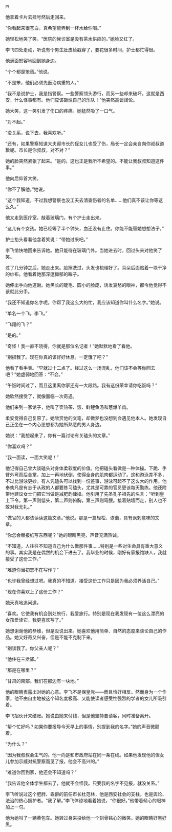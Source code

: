     四 

   他拿着卡片去挂号然后走回来。

   “你看起来很苍白，真希望能弄到一杯水给你喝。”

   她轻松地笑了笑。“医院的候诊室是没有茶水供应的。”她脸又红了。

   李飞四处走动，听说有个男生肚皮给戳穿了，要花很多时间，护士都忙得很。

   他满面怒容地回到她身边。

   “个个都是笨蛋。”他说。

   “不是笨，他们必须先医治病重的人。”

   “我不是说护士，我是指警察。一些警察领头游行，而另一些却来破坏。这就是西安，什么怪事都有。他们应该砸烂自己的乐队！”他突然高谈阔论。

   她大笑，这一笑引发了伤口的疼痛。她猛然吸了一口气。

   “对不起。”

   “没关系，说下去，我喜欢听。”

   “还有，如果警察知道大夫邸市长的侄女儿也受了伤，局长一定会亲自向你叔叔道歉呢。市长是你叔叔，对不对？”

   她的脸突然紧张了起来。“是的。这也正是我所不希望的。不能让我叔叔知道这件事。”

   他向后仰首大笑。

   “你不了解他。”她说。

   “这个我知道，不过我想警察也没工夫去清查伤者的名单……他们真不该让你等这么久。”

   他又走到医疗室，敲着玻璃门。有个护士走出来。

   “这儿有个女孩。她已经等了半个钟头，血还没有止住。你能不能替她想想法子。”

   护士抬头看看他含着笑说：“带她过来吧。”

   李飞愉快地回来告诉她。他只能待在玻璃门外。当她进去时，回过头来对他笑了笑。

   过了几分钟之后，她走出来。脸擦洗过，头发也梳理好了。耳朵后面贴着一块干净的纱布。他看着她那深邃抑郁的眸子。

   她伸出手向他道谢。她黑长的睫毛、圆小的脸庞，诱发哀愁的眼神，都令他觉得不该就此分手。

   “我还不知道你名字呢。你帮了我这么大的忙，我应该知道你叫什么名字。”她说。

   “单名一个飞。李飞。”

   “飞翔的飞？”

   “是的。”

   “奇怪！我一直不晓得，你就是那位名记者！”她默默地看了看他。

   “别损我了。现在你真的该好好休息。一定饿了吧？”

   他看了看手表。“早就过十二点了。经过这么一场混乱，他们该不会等你回去吧？”她虚弱地回答：“不会。”

   “午饭时间过了，而且这里离你家还有一大段路。我有这份荣幸请你吃饭吗？”

   她欣然接受了，就像面临一次奇遇。

   他们来到一家馆子，他叫了壶热茶、饭、鲜鲤鱼汤和葱爆羊肉。

   柔安觉得自己复原了。她欣赏他的文笔，却做梦也没想到会遇见他本人。她发现自己正坐在一个内心思想都为她所熟悉的男人身边。

   她说：“我想起来了，你有一篇讨论有关磕头的文章。”

   “你喜欢吗？”

   “我一面读，一面大笑呢！”

   他记得自己曾大谈磕头对身体柔软度的价值。他把磕头看做是一种体操。下跪、手臂外弯而后合掌，加上一再地伏倒，使得全身的肌肉都运动了。这和游泳差不多，不过比游泳更妙。有人凭磕头可以找到一份差事，游泳可起不了这么大的作用。他奉劝凡是有志于从政的人都要练习磕头，尤其是可靠的官员更该每天勤练。他还附带地建议女士们把它当做是减肥韵律操。他引用了先圣孔子祖先的名言：“听到皇上下令，第一声则低头，第二声则俯胸，第三声则弯腰。接着贴墙而走，别人也不敢对我无礼。”

   “做官的人都该读读这篇文章。”他说。那是一篇轻松、诙谐，具有讽刺意味的文章。

   “你怎会替报纸写东西呢？”她的眼睛黑亮，声音充满热诚。

   “不知道，人往往不知道自己为什么做那件事……特别是一些对生命具有重大意义的事。其实我是在偶然的机会下进去了。我毕业的时候，刚好有家报馆缺人，我就接受了这份工作。”

   “难道你当初志不在写作？”

   “也许我曾经想过吧。我真的不知道。接受这份工作只是因为我必须养活自己。”

   “现在你喜欢上了这份工作？”

   她天真地追问道。

   “喜欢。它使我有机会到处旅行，我爱旅行。特别是现在我发现有一位这么漂亮的女孩爱读它，我更喜欢写了。”

   她想谢谢他的恭维，但是没说出来。她喜欢他用简单、自然的态度来谈论自己的作品。她又好奇又兴奋，但是不能不克制下来。

   “别谈我了。你父亲人呢？”

   “他住在三岔驿。”

   “那是在哪里？”

   “甘肃的南部。我们在那边有一块地。”

   他的眼睛表露出对她的心意。李飞不是保皇党——而且恰好相反。然而身为一个作家，他不由自主地被这个知名度极高、又能使读者感受性强烈的学者的女儿所吸引着。

   李飞招伙计来结账。她说由她来付钱，但是他坚持要请客，同时准备离开。

   “帮个忙好吗？如果你要报导今天早上的事情，别提到我的名字。”她的声音微颤着。

   “为什么？”

   “因为我叔叔会生气的。他一向是和市政府站在同一条在线。如果他发现他的侄女儿参加示威对抗警察而见了报，他会不高兴的。”

   “难道你回到家，他还会不知道吗？”

   “我告诉他全体学生都去了，他就不会怪我。只要我的名字不见报，就没关系。”

   李飞听说过这个肥胖、乖僻的前任市长杜范林，他是西安社会的支柱，也是舆论、法治的热心拥护者。“我了解。”李飞体谅地看着她说，“你很好。”他带着倾心的眼神加上一句。

   他为她叫了一辆黄包车。她转过身来投给他一个刻骨铭心的微笑。她的眼睛好黑好黑。

